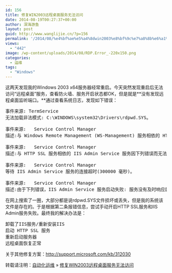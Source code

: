 ```yaml
---
id: 156
title: 修复WIN2003远程桌面服务无法访问
date: 2014-08-19T00:27:37+00:00
author: 深海游鱼
layout: post
guid: http://www.wanglijie.cn/?p=156
permalink: '/2014/08/%e4%bf%ae%e5%a4%8dwin2003%e8%bf%9c%e7%a8%8b%e6%a1%8c%e9%9d%a2%e6%9c%8d%e5%8a%a1%e6%97%a0%e6%b3%95%e8%ae%bf%e9%97%ae.html'
views:
  - "442"
image: /wp-content/uploads/2014/08/RDP.Error_-220x150.png
categories:
  - 运维
tags:
  - "Windows"
---
```

这两天发现我的Windows 2003 x64服务器经常重启。今天突然发现重启后无法访问“远程桌面”服务，查看防火墙、服务开启状态都OK，但是就是**没有发现远程桌面监听端口。**通过查看系统日志，发现如下错误：

<pre class="prettyprint linenums">事件来源:	TermService
无法加载非法模式: C:\WINDOWS\system32\Drivers\rdpwd.SYS。

事件来源:	Service Control Manager
描述:与 Windows Remote Management (WS-Management) 服务相依的 HTTP SSL 服务因下列错误而无法启动: 依存服务或组无法启动。 

事件来源:	Service Control Manager
描述:与 HTTP SSL 服务相依的 IIS Admin Service 服务因下列错误而无法启动: 服务没有及时响应启动或控制请求。 

事件来源:	Service Control Manager
等待 IIS Admin Service 服务的连接超时(300000 毫秒)。

事件来源:	Service Control Manager
描述:由于下列错误，IIS Admin Service 服务启动失败: 服务没有及时响应启动或控制请求。 
</pre>

在网上搜索了一圈，大部分都是说rdpwd.SYS文件损坏或丢失，但是我的系统该文件是存在的。于是根据第二条报错信息，尝试手动开启HTTP SSL服务和IIS Admin服务失败。最终我的解决办法是：

<pre class="prettyprint linenums">卸载了IIS服务/重新安装IIS
启动 HTTP SSL 服务
重新启动服务器
远程桌面恢复正常
</pre>

关于其他修复方案：http://support.microsoft.com/kb/312030

转载请注明：[自动化运维](http://www.wanglijie.cn) &raquo; [修复WIN2003远程桌面服务无法访问](http://www.wanglijie.cn/2014/08/%e4%bf%ae%e5%a4%8dwin2003%e8%bf%9c%e7%a8%8b%e6%a1%8c%e9%9d%a2%e6%9c%8d%e5%8a%a1%e6%97%a0%e6%b3%95%e8%ae%bf%e9%97%ae.html)